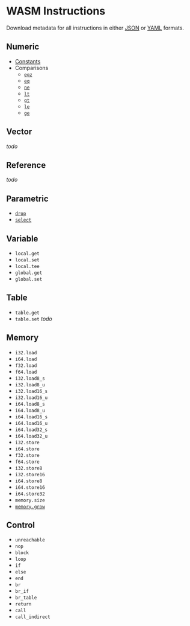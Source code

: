 
# WASM Instructions

Download metadata for all instructions in either [JSON](./instructions?format=json) or [YAML](./instructions?format=yaml) formats.

## Numeric

- [Constants](./numeric/constants)
- Comparisons
  - [`eqz`](./numeric/eqz)
  - [`eq`](./numeric/eq)
  - [`ne`](./numeric/ne)
  - [`lt`](./numeric/lt)
  - [`gt`](./numeric/gt)
  - [`le`](./numeric/le)
  - [`ge`](./numeric/ge)
<!-- 
### Comparisons

#### `i32`

- `i32.eqz`
- `i32.eq`
- `i32.ne`
- `i32.lt_s`
- `i32.lt_u`
- `i32.gt_s`
- `i32.gt_u`
- `i32.le_s`
- `i32.le_u`
- `i32.ge_s`
- `i32.ge_u`

#### `i64`

- `i64.eqz`
- `i64.eq`
- `i64.ne`
- `i64.lt_s`
- `i64.lt_u`
- `i64.gt_s`
- `i64.gt_u`
- `i64.le_s`
- `i64.le_u`
- `i64.ge_s`
- `i64.ge_u`

#### `f32`

- `f32.eq`
- `f32.ne`
- `f32.lt`
- `f32.gt`
- `f32.le`
- `f32.ge`

#### `f64`

- `f64.eq`
- `f64.ne`
- `f64.lt`
- `f64.gt`
- `f64.le`
- `f64.ge` -->

## Vector

_todo_

## Reference

_todo_

## Parametric

- [`drop`](./parametric/drop)
- [`select`](./parametric/select)

## Variable

- `local.get`
- `local.set`
- `local.tee`
- `global.get`
- `global.set`

## Table

- `table.get`
- `table.set`
_todo_

## Memory

- `i32.load`
- `i64.load`
- `f32.load`
- `f64.load`
- `i32.load8_s`
- `i32.load8_u`
- `i32.load16_s`
- `i32.load16_u`
- `i64.load8_s`
- `i64.load8_u`
- `i64.load16_s`
- `i64.load16_u`
- `i64.load32_s`
- `i64.load32_u`
- `i32.store`
- `i64.store`
- `f32.store`
- `f64.store`
- `i32.store8`
- `i32.store16`
- `i64.store8`
- `i64.store16`
- `i64.store32`
- `memory.size`
- [`memory.grow`](./memory/memory.grow)

## Control

- `unreachable`
- `nop`
- `block`
- `loop`
- `if`
- `else`
- `end`
- `br`
- `br_if`
- `br_table`
- `return`
- `call`
- `call_indirect`
